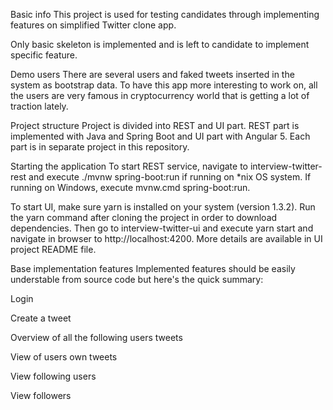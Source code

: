 
Basic info
This project is used for testing candidates through implementing features on simplified Twitter clone app.

Only basic skeleton is implemented and is left to candidate to implement specific feature.

Demo users
There are several users and faked tweets inserted in the system as bootstrap data. To have this app more interesting to work on, all the users are very famous in cryptocurrency world that is getting a lot of traction lately.

Project structure
Project is divided into REST and UI part. REST part is implemented with Java and Spring Boot and UI part with Angular 5. Each part is in separate project in this repository.

Starting the application
To start REST service, navigate to interview-twitter-rest and execute ./mvnw spring-boot:run if running on *nix OS system. If running on Windows, execute mvnw.cmd spring-boot:run.

To start UI, make sure yarn is installed on your system (version 1.3.2). Run the yarn command after cloning the project in order to download dependencies. Then go to interview-twitter-ui and execute yarn start and navigate in browser to http://localhost:4200. More details are available in UI project README file.

Base implementation features
Implemented features should be easily understable from source code but here's the quick summary:

Login

Create a tweet

Overview of all the following users tweets

View of users own tweets

View following users

View followers
 
